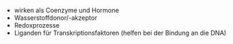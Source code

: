 - wirken als Coenzyme und Hormone
- Wasserstoffdonor/-akzeptor
- Redoxprozesse
- Liganden für Transkriptionsfaktoren (helfen bei der Bindung an die DNA)